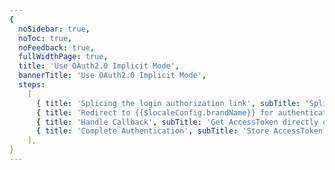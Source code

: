 ```yaml
---
{
  noSidebar: true,
  noToc: true,
  noFeedback: true,
  fullWidthPage: true,
  title: 'Use OAuth2.0 Implicit Mode',
  bannerTitle: 'Use OAuth2.0 Implicit Mode',
  steps:
    [
      { title: 'Splicing the login authorization link', subTitle: 'Splicing the login authorization link and guide the user to click' },
      { title: 'Redirect to {{$localeConfig.brandName}} for authentication', subTitle: 'Guide the user to click the login link and redirect to {{$localeConfig.brandName}} for authentication' },
      { title: 'Handle Callback', subTitle: 'Get AccessToken directly on the front end' },
      { title: 'Complete Authentication', subTitle: 'Store AccessToken for later use' },
    ],
}
---
```


<IntegrationDetail/>
